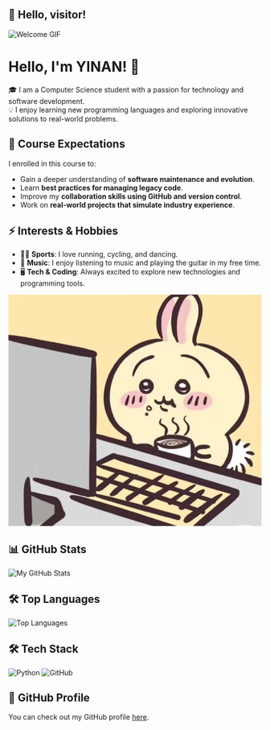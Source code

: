 ## 👋 Hello, visitor!  
![Welcome GIF](https://media.giphy.com/media/hvRJCLFzcasrR4ia7z/giphy.gif)

# Hello, I'm YINAN! 👋

🎓 I am a Computer Science student with a passion for technology and software development.  
💡 I enjoy learning new programming languages and exploring innovative solutions to real-world problems.  

## 🎯 Course Expectations  
I enrolled in this course to:  
- Gain a deeper understanding of **software maintenance and evolution**.  
- Learn **best practices for managing legacy code**.  
- Improve my **collaboration skills using GitHub and version control**.  
- Work on **real-world projects that simulate industry experience**.  

## ⚡ Interests & Hobbies  
- 🏃‍♂️ **Sports**: I love running, cycling, and dancing.  
- 🎵 **Music**: I enjoy listening to music and playing the guitar in my free time.  
- 🖥 **Tech & Coding**: Always excited to explore new technologies and programming tools.  

![My Profile Picture](profile.jpg)

## 📊 GitHub Stats  
![My GitHub Stats](https://github-readme-stats.vercel.app/api?username=your-username&show_icons=true&theme=radical)  
## 🛠 Top Languages  
![Top Languages](https://github-readme-stats.vercel.app/api/top-langs/?username=your-username&layout=compact&theme=tokyonight)

## 🛠 Tech Stack  
![Python](https://img.shields.io/badge/-Python-3776AB?style=flat-square&logo=python&logoColor=white)
![GitHub](https://img.shields.io/badge/-GitHub-181717?style=flat-square&logo=github&logoColor=white)

## 🌟 GitHub Profile  
You can check out my GitHub profile [here](https://github.com/YINAN-plog).  
